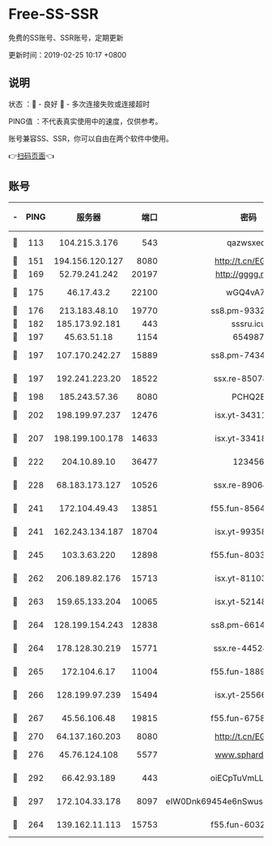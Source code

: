 # Free-SS-SSR

免费的SS账号、SSR账号，定期更新

更新时间：2019-02-25 10:17 +0800

## 说明

状态     ：🙂 - 良好 🙁 - 多次连接失败或连接超时

PING值   ：不代表真实使用中的速度，仅供参考。

账号兼容SS、SSR，你可以自由在两个软件中使用。

👉[扫码页面](https://liesauer.github.io/free-ss-ssr.github.io/)👈

## 账号

|-|PING|服务器|端口|密码|加密方式|区域|
|:----:|:----:|:-----:|-----:|:----:|:----:|:----:|
|🙂|113|104.215.3.176|543|qazwsxedc|aes-256-gcm|JP|
|🙂|151|194.156.120.127|8080|http://t.cn/EGJIyrl|rc4-md5|RU|
|🙂|169|52.79.241.242|20197|http://gggg.rocks|chacha20|KR|
|🙂|175|46.17.43.2|22100|wGQ4vA7D|aes-256-gcm|RU|
|🙂|176|213.183.48.10|19770|ss8.pm-93323963|rc4-md5|RU|
|🙂|182|185.173.92.181|443|sssru.icu|rc4-md5|RU|
|🙂|197|45.63.51.18|1154|654987|chacha20|US|
|🙂|197|107.170.242.27|15889|ss8.pm-74341344|aes-256-cfb|US|
|🙂|197|192.241.223.20|18522|ssx.re-85078137|aes-256-cfb|US|
|🙂|198|185.243.57.36|8080|PCHQ2E|rc4-md5|US|
|🙂|202|198.199.97.237|12476|isx.yt-34311364|aes-256-cfb|US|
|🙂|207|198.199.100.178|14633|isx.yt-33418076|aes-256-cfb|US|
|🙂|222|204.10.89.10|36477|123456|aes-256-cfb|US|
|🙂|228|68.183.173.127|10526|ssx.re-89064823|aes-256-cfb|US|
|🙂|241|172.104.49.43|13851|f55.fun-85640290|aes-256-cfb|SG|
|🙂|241|162.243.134.187|18704|isx.yt-99358628|aes-256-cfb|US|
|🙂|245|103.3.63.220|12898|f55.fun-80336552|aes-256-cfb|SG|
|🙂|262|206.189.82.176|15713|isx.yt-81103224|aes-256-cfb|SG|
|🙂|263|159.65.133.204|10065|isx.yt-52148162|aes-256-cfb|SG|
|🙂|264|128.199.154.243|12838|ss8.pm-66149074|aes-256-cfb|SG|
|🙂|264|178.128.30.219|15771|ssx.re-44524378|aes-256-cfb|SG|
|🙂|265|172.104.6.17|11004|f55.fun-18893031|aes-256-cfb|US|
|🙂|266|128.199.97.239|15494|isx.yt-25566417|aes-256-cfb|SG|
|🙂|267|45.56.106.48|19815|f55.fun-67580626|aes-256-cfb|US|
|🙂|270|64.137.160.203|8080|http://t.cn/EGJIyrl|rc4-md5|CA|
|🙂|276|45.76.124.108|5577|www.sphard.com|aes-256-cfb|AU|
|🙂|292|66.42.93.189|443|oiECpTuVmLLxk4Ts|aes-256-cfb|US|
|🙂|297|172.104.33.178|8097|eIW0Dnk69454e6nSwuspv9DmS201tQ0D|aes-256-cfb|SG|
|🙂|264|139.162.11.113|15753|f55.fun-60326778|aes-256-cfb|SG|
